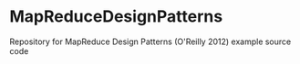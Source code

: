 # MapReduceDesignPatterns
Repository for MapReduce Design Patterns (O'Reilly 2012) example source code
